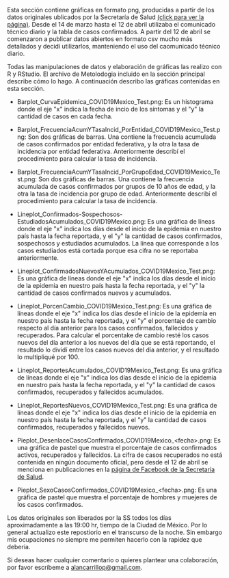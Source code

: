 Esta sección contiene gráficas en formato png, producidas a partir de los datos originales ublicados por la Secretaría de Salud  [(click para ver la página)](https://www.gob.mx/salud/es/archivo/documentos). Desde el 14 de marzo hasta el 12 de abril utilizaba el comunicado técnico diario y la tabla de casos confirmados. A partir del 12 de abril se comenzaron a publicar datos abiertos en formato csv mucho más detallados y decidí utilizarlos, manteniendo el uso del caomunicado técnico diario.

Todas las manipulaciones de datos y elaboración de gráficas las realizo con R y RStudio. El archivo de Metolodogia incluido en la sección principal describe cómo lo hago. A continuación describo las gráficas contenidas en esta sección.

- Barplot_CurvaEpidemica_COVID19Mexico_Test.png: Es un histograma donde el eje "x" indica la fecha de incio de los síntomas y el "y" la cantidad de casos en cada fecha.

- Barplot_FrecuenciaAcumYTasaIncid_PorEntidad_COVID19Mexico_Test.png: Son dos gráficas de barras. Una contiene la frecuencia acumulada de casos confirmados por entidad federativa, y la otra la tasa de incidencia por entidad federativa. Anteriormente describí el procedimiento para calcular la tasa de incidencia.

- Barplot_FrecuenciaAcumYTasaIncid_PorGrupoEdad_COVID19Mexico_Test.png: Son dos gráficas de barras. Una contiene la frecuencia acumulada de casos confirmados por grupos de 10 años de edad, y la otra la tasa de incidencia por grupo de edad. Anteriormente describí el procedimiento para calcular la tasa de incidencia.

- Lineplot_Confirmados-Sospechosos-EstudiadosAcumulados_COVID19Mexico.png: Es una gráfica de líneas donde el eje "x" indica los días desde el inicio de la epidemia en nuestro país hasta la fecha reportada, y el "y" la cantidad de casos confirmados, sospechosos y estudiados acumulados. La línea que corresponde a los casos estudiados está cortada porque esa cifra no se reportaba anteriormente.

- Lineplot_ConfirmadosNuevosYAcumulados_COVID19Mexico_Test.png: Es una gráfica de líneas donde el eje "x" indica los días desde el inicio de la epidemia en nuestro país hasta la fecha reportada, y el "y" la cantidad de casos confirmados nuevos y acumulados.

- Lineplot_PorcenCambio_COVID19Mexico_Test.png: Es una gráfica de líneas donde el eje "x" indica los días desde el inicio de la epidemia en nuestro país hasta la fecha reportada, y el "y" el porcentaje de cambio respecto al día anterior para los casos confirmados, fallecidos y recuperados. Para calcular el porcentake de cambio resté los casos nuevos del día anterior a los nuevos del día que se está reportando, el resultado lo dividí entre los casos nuevos del día anterior, y el resultado lo multipliqué por 100.

- Lineplot_ReportesAcumulados_COVID19Mexico_Test.png: Es una gráfica de líneas donde el eje "x" indica los días desde el inicio de la epidemia en nuestro país hasta la fecha reportada, y el "y" la cantidad de casos confirmados, recuperados y fallecidos acumulados.

- Lineplot_ReportesNuevos_COVID19Mexico_Test.png: Es una gráfica de líneas donde el eje "x" indica los días desde el inicio de la epidemia en nuestro país hasta la fecha reportada, y el "y" la cantidad de casos confirmados, recuperados y fallecidos nuevos.

- Pieplot_DesenlaceCasosConfirmados_COVID19Mexico_\<fecha>.png: Es una gráfica de pastel que muestra el porcentaje de casos confirmados activos, recuperados y fallecidos. La cifra de casos recuperados no está contenida en ningún documento oficial, pero desde el 12 de abril se menciona en publicaciones en la [página de Facebook de la Secretaría de Salud](https://www.facebook.com/SecretariadeSaludMX/).

- Pieplot_SexoCasosConfirmados_COVID19Mexico_\<fecha>.png: Es una gráfica de pastel que muestra el porcentaje de hombres y muejeres de los casos confirmados.

Los datos originales son liberados por la SS todos los días aproximadamente a las 19:00 hr, tiempo de la Ciudad de México. Por lo general actualizo este repostiorio en el transcurso de la noche. Sin embargo mis ocupaciones no siempre me permiten hacerlo con la rapidez que debería.

Si deseas hacer cualquier comentario o quieres plantear una colaboración, por favor escríbeme a alancarrillop@gmail.com.
